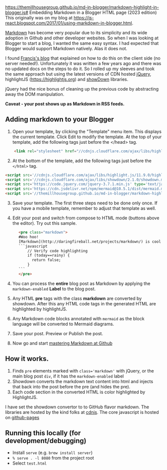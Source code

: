 https://themillhousegroup.github.io/md-in-blogger/markdown-highlight-in-blogger.js# Embedding Markdown in a Blogger HTML page (2023 edition)
This originally was on my blog at https://js-react.blogspot.com/2017/01/using-markdown-in-blogger.html.

[Markdown](http://daringfireball.net/projects/markdown/) has become very popular due to its simplicity and its wide adoption in Github and other developer websites. So when I was looking at Blogger to start a blog, I wanted the same easy syntax. I had expected that Blogger would support Markdown natively. Alas it does not. 

I found [Francis's blog](http://blog.chukhang.com/2011/09/markdown-in-blogger.html) that explained on how to do this on the client side (no server needed!). Unfortunately it was written a few years ago and there was no updated docs on the steps to do it. So I rolled up my sleeves and took the same approach but using the latest versions of CDN hosted [jQuery](http://www.jquery.com), highlightJS (https://highlightjs.org) and [showDown](https://github.com/showdownjs) libraries. 

jQuery had the nice bonus of cleaning up the previous code by abstracting away the DOM manipulation.

**Caveat - your post shows up as Markdown in RSS feeds.**

## Adding markdown to your Blogger

   1. Open your template, by clicking the "Template" menu item. This displays the current template. Click Edit to modify the template. At the top of your template, add the following tags just before the &lt;/head&gt; tag.
```html
    <link rel="stylesheet" href="//cdnjs.cloudflare.com/ajax/libs/highlight.js/11.9.0/styles/default.min.css"/>
```

   2. At the bottom of the template, add the following tags just before the `</html>` tag.
```html
<script src='//cdnjs.cloudflare.com/ajax/libs/highlight.js/11.9.0/highlight.min.js' type='text/javascript'/>
<script src='//cdnjs.cloudflare.com/ajax/libs/showdown/2.1.0/showdown.min.js' type='text/javascript'/>
<script src='https://code.jquery.com/jquery-3.7.1.min.js' type='text/javascript'/>
<script src='https://cdn.jsdelivr.net/npm/mermaid@10.5.1/dist/mermaid.min.js' type='text/javascript'/>
<script src='//themillhousegroup.github.io/md-in-blogger/markdown-highlight-in-blogger.js' type='text/javascript'/>
```

   3. Save your template. The first three steps need to be done only once. If you have a mobile template, remember to adjust that template as well.

   4. Edit your post and switch from compose to HTML mode (buttons above the editor). Try out this sample.
```html
      <pre class="markdown">
      #Woo hoo!
      [Markdown](http://daringfireball.net/projects/markdown/) is cool!
      ```javascript
          // Verify code highlighting
          if (today==rainy) {
            return false;
          }
      ```
      </pre>
```
   4. You can process the **entire** blog post as Markdown by applying the `markdown-enabled` **Label** to the blog post.

   5. Any HTML **pre** tags with the class **markdown** are converted by showdown. After this any HTML code tags in the generated HTML are highlighted by highlightJS. 

   6. Any Markdown code blocks annotated with `mermaid` as the block language will be converted to Mermaid diagrams.

   6. Save your post. Preview or Publish the post.
   7. Now go and start [mastering Markdown at Github](https://guides.github.com/features/mastering-markdown/)
## How it works.

   1. Finds `pre` elements marked with `class='markdown'` with jQuery, or the main blog post `div`, if it has the `markdown-enabled` label  
   2. Showdown converts the markdown text content into html and injects
      that back into the post before the pre (and hides the pre).
   3. Each code section in the converted HTML is color highlighted by HighlightJS.


I have set the showdown convertor to to GitHub flavor markdown. 
The libraries are hosted by the kind folks at [cdnjs](http://cdnjs.com). The core javascript is hosted on [github-pages](https://themillhousegroup.github.io/md-in-blogger/)  

## Running this locally (for development/debugging)
- Install `serve` (e.g. `brew install server`)
- `% serve . -l 8080` from the project root
- Select `test.html`